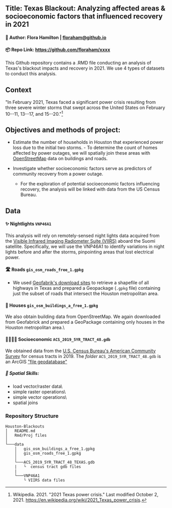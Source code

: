 
## Title: Texas Blackout: Analyzing affected areas & socioeconomic factors that influenced recovery in 2021
#### 🤠 Author: Flora Hamilton | floraham@github.io 


#### 📦 Repo Link: https://github.com/floraham/xxxx
This Github repository contains a .RMD file conducting an analysis of Texas's blackout impacts and recovery in 2021. We use 4 types of datasets to conduct this analysis. 

## Context 
"In February 2021, Texas faced a significant power crisis resulting from three severe winter storms that swept across the United States on February 10--11, 13--17, and 15--20."[^1]
[^1]: Wikipedia. 2021. "2021 Texas power crisis." Last modified October 2, 2021. <https://en.wikipedia.org/wiki/2021_Texas_power_crisis>.

## Objectives and methods of project:
-    Estimate the number of households in Houston that experienced power loss due to the initial two storms.
    -   To determine the count of homes affected by power outages, we will spatially join these areas with [OpenStreetMap](https://www.openstreetmap.org/#map=4/38.01/-95.84) data on buildings and roads.

-   Investigate whether socioeconomic factors serve as predictors of community recovery from a power outage.
    -   For the exploration of potential socioeconomic factors influencing recovery, the analysis will be linked with data from the US Census Bureau.


## Data 

#### ✨ Nightlights `VNP46A1`
This analysis will rely on remotely-sensed night lights data acquired from the [Visible Infrared Imaging Radiometer Suite (VIIRS)](https://en.wikipedia.org/wiki/Visible_Infrared_Imaging_Radiometer_Suite) aboard the Suomi satellite. Specifically, we will use the VNP46A1 to identify variations in night lights before and after the storms, pinpointing areas that lost electrical power.

#### 🛣️ Roads  `gis_osm_roads_free_1.gpkg`
- We used [Geofabrik's download sites](https://download.geofabrik.de/) to retrieve a shapefile of all highways in Texas and prepared a Geopackage (`.gpkg` file) containing just the subset of roads that intersect the Houston metropolitan area. 

#### 🏡 Houses  `gis_osm_buildings_a_free_1.gpkg`
We also obtain building data from OpenStreetMap. We again downloaded from Geofabrick and prepared a GeoPackage containing only houses in the Houston metropolitan area.\

#### 👨‍👩‍👧‍👦 Socioeconomic `ACS_2019_5YR_TRACT_48.gdb`
We obtained data from the [U.S. Census Bureau's American Community Survey](https://www.census.gov/programs-surveys/acs) for census tracts in 2019. The *folder* `ACS_2019_5YR_TRACT_48.gdb` is an ArcGIS ["file geodatabase"](https://desktop.arcgis.com/en/arcmap/latest/manage-data/administer-file-gdbs/file-geodatabases.htm)


##### 💪 Spatial Skills:
-   load vector/raster data\
-   simple raster operations\
-   simple vector operations\
-   spatial joins

### Repository Structure 
```
Houston-Blackouts
│   README.md
│   Rmd/Proj files    
│
└───data
    │   gis_osm_buildings_a_free_1.gpkg
    │   gis_osm_roads_free_1.gpkg
    │
    └───ACS_2019_5YR_TRACT_48_TEXAS.gdb
    |   └  census tract gdb files
    |
    └───VNP46A1
        └ VIIRS data files
``` 
